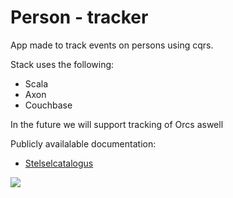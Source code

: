 # Person - tracker

App made to track events on persons using cqrs.

Stack uses the following:

 - Scala
 - Axon
 - Couchbase

In the future we will support tracking of Orcs aswell

Publicly availalable documentation:

 - [Stelselcatalogus](http://www.digitaleoverheid.nl/onderwerpen/stelselinformatiepunt/stelsel-van-basisregistraties/stelselvoorzieningen/stelselcatalogus/authentieke-gegevens)

![](http://vignette1.wikia.nocookie.net/dragons-crown/images/b/bf/Orc.png/revision/latest?cb=20140311062419)
